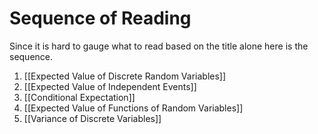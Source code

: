 # Sequence of Reading
Since it is hard to gauge what to read based on the title alone here is the sequence.
1. [[Expected Value of Discrete Random Variables]]
2. [[Expected Value of Independent Events]]
3. [[Conditional Expectation]]
4. [[Expected Value of Functions of Random Variables]]
5. [[Variance of Discrete Variables]]